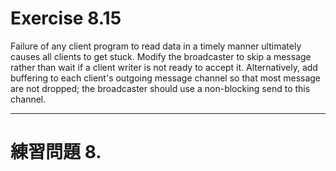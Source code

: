 # Exercise 8.15
Failure of any client program to read data in a timely manner ultimately causes all clients to get stuck. Modify the broadcaster to skip a message rather than wait if a client writer is not ready to accept it. Alternatively, add buffering to each client's outgoing message channel so that most message are not dropped; the broadcaster should use a non-blocking send to this channel.

---
# 練習問題 8.
